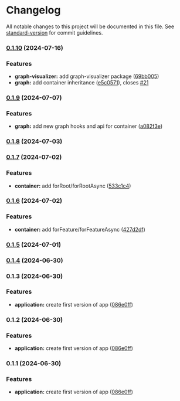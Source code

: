 # Changelog

All notable changes to this project will be documented in this file. See [standard-version](https://github.com/conventional-changelog/standard-version) for commit guidelines.

### [0.1.10](https://github.com/Isqanderm/ioc/compare/v0.1.9...v0.1.10) (2024-07-16)


### Features

* **graph-visualizer:** add graph-visualizer package ([69bb005](https://github.com/Isqanderm/ioc/commit/69bb00585c395d7766675d1a4620320efed14736))
* **graph:** add container inheritance ([e5c0571](https://github.com/Isqanderm/ioc/commit/e5c05711f301314ec545881a6356db7c9f0de612)), closes [#21](https://github.com/Isqanderm/ioc/issues/21)

### [0.1.9](https://github.com/Isqanderm/ioc/compare/v0.1.8...v0.1.9) (2024-07-07)


### Features

* **graph:** add new graph hooks and api for container ([a082f3e](https://github.com/Isqanderm/ioc/commit/a082f3e48450995cdd8f4761e8a0e6a7330b05b1))

### [0.1.8](https://github.com/Isqanderm/ioc/compare/v0.1.7...v0.1.8) (2024-07-03)

### [0.1.7](https://github.com/Isqanderm/ioc/compare/v0.1.6...v0.1.7) (2024-07-02)


### Features

* **container:** add forRoot/forRootAsync ([533c1c4](https://github.com/Isqanderm/ioc/commit/533c1c4a6bc99a611584574e5b4717416f86af0f))

### [0.1.6](https://github.com/Isqanderm/ioc/compare/v0.1.5...v0.1.6) (2024-07-02)


### Features

* **container:** add forFeature/forFeatureAsync ([427d2df](https://github.com/Isqanderm/ioc/commit/427d2dfaa1792746c68c6909ecec35a5805024ae))

### [0.1.5](https://github.com/Isqanderm/ioc/compare/v0.1.4...v0.1.5) (2024-07-01)

### [0.1.4](https://github.com/Isqanderm/ioc/compare/v0.1.3...v0.1.4) (2024-06-30)

### 0.1.3 (2024-06-30)


### Features

* **application:** create first version of app ([086e0ff](https://github.com/Isqanderm/ioc/commit/086e0ff1fad889c253b7bf25e134f0048976c1eb))

### 0.1.2 (2024-06-30)


### Features

* **application:** create first version of app ([086e0ff](https://github.com/Isqanderm/ioc/commit/086e0ff1fad889c253b7bf25e134f0048976c1eb))

### 0.1.1 (2024-06-30)


### Features

* **application:** create first version of app ([086e0ff](https://github.com/Isqanderm/ioc/commit/086e0ff1fad889c253b7bf25e134f0048976c1eb))
